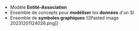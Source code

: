 - Modèle **Entité-Association**
- Ensemble de concepts pour **modéliser** les **données** d'un SI
- Ensemble de **symboles graphiques**
![[Pasted image 20231201124026.png]]

